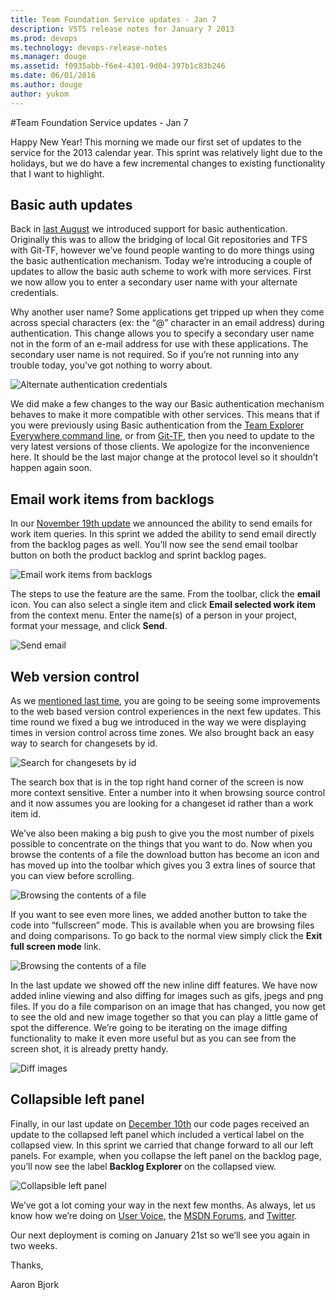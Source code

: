 ```yaml
---
title: Team Foundation Service updates - Jan 7
description: VSTS release notes for January 7 2013
ms.prod: devops
ms.technology: devops-release-notes
ms.manager: douge
ms.assetid: f0935abb-f6e4-4301-9d04-397b1c83b246
ms.date: 06/01/2016
ms.author: douge
author: yukom
---
```


#Team Foundation Service updates - Jan 7

Happy New Year! This morning we made our first set of updates to the service for the 2013 calendar year. This sprint was relatively light due to the holidays, but we do have a few incremental changes to existing functionality that I want to highlight.

## Basic auth updates

Back in [last August](../2012/aug-27-team-services.md) we introduced support for basic authentication. Originally this was to allow the bridging of local Git repositories and TFS with Git-TF, however we’ve found people wanting to do more things using the basic authentication mechanism. Today we’re introducing a couple of updates to allow the basic auth scheme to work with more services. First we now allow you to enter a secondary user name with your alternate credentials.

Why another user name? Some applications get tripped up when they come across special characters (ex: the “@” character in an email address) during authentication. This change allows you to specify a secondary user name not in the form of an e-mail address for use with these applications. The secondary user name is not required. So if you’re not running into any trouble today, you’ve got nothing to worry about.

![Alternate authentication credentials](_img/1_7_01.png)

We did make a few changes to the way our Basic authentication mechanism behaves to make it more compatible with other services. This means that if you were previously using Basic authentication from the [Team Explorer Everywhere command line](https://www.microsoft.com/download/details.aspx?id=30661), or from [Git-TF](https://www.microsoft.com/download/details.aspx?id=30474), then you need to update to the very latest versions of those clients. We apologize for the inconvenience here. It should be the last major change at the protocol level so it shouldn’t happen again soon.

## Email work items from backlogs

In our [November 19th update](../2012/nov-19-team-services.md) we announced the ability to send emails for work item queries. In this sprint we added the ability to send email directly from the backlog pages as well. You’ll now see the send email toolbar button on both the product backlog and sprint backlog pages.

![Email work items from backlogs](_img/1_7_02.png)

The steps to use the feature are the same. From the toolbar, click the **email** icon. You can also select a single item and click **Email selected work item** from the context menu. Enter the name(s) of a person in your project, format your message, and click **Send**.

![Send email](_img/1_7_03.png)

## Web version control

As we [mentioned last time](../2012/dec-10-team-services.md), you are going to be seeing some improvements to the web based version control experiences in the next few updates. This time round we fixed a bug we introduced in the way we were displaying times in version control across time zones. We also brought back an easy way to search for changesets by id.

![Search for changesets by id](_img/1_7_04.png)

The search box that is in the top right hand corner of the screen is now more context sensitive. Enter a number into it when browsing source control and it now assumes you are looking for a changeset id rather than a work item id.

We’ve also been making a big push to give you the most number of pixels possible to concentrate on the things that you want to do. Now when you browse the contents of a file the download button has become an icon and has moved up into the toolbar which gives you 3 extra lines of source that you can view before scrolling.

![Browsing the contents of a file](_img/1_7_05.png)

If you want to see even more lines, we added another button to take the code into “fullscreen” mode. This is available when you are browsing files and doing comparisons. To go back to the normal view simply click the **Exit full screen mode** link.

![Browsing the contents of a file](_img/1_7_06.png)

In the last update we showed off the new inline diff features. We have now added inline viewing and also diffing for images such as gifs, jpegs and png files. If you do a file comparison on an image that has changed, you now get to see the old and new image together so that you can play a little game of spot the difference. We’re going to be iterating on the image diffing functionality to make it even more useful but as you can see from the screen shot, it is already pretty handy.

![Diff images](_img/1_7_07.png)

## Collapsible left panel

Finally, in our last update on [December 10th](../2012/dec-10-team-services.md) our code pages received an update to the collapsed left panel which included a vertical label on the collapsed view. In this sprint we carried that change forward to all our left panels. For example, when you collapse the left panel on the backlog page, you’ll now see the label **Backlog Explorer** on the collapsed view.

![Collapsible left panel](_img/1_7_08.png)

We’ve got a lot coming your way in the next few months. As always, let us know how we’re doing on [User Voice](https://visualstudio.uservoice.com/forums/330519-vso), the [MSDN Forums](http://social.msdn.microsoft.com/Forums/en-US/TFService/threads), and [Twitter](http://twitter.com/search?q=%23tfservice).

Our next deployment is coming on January 21st so we’ll see you again in two weeks.

Thanks,

Aaron Bjork







